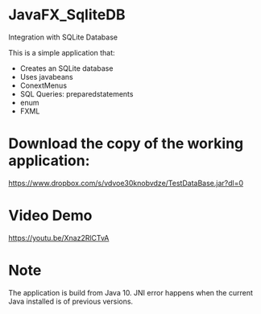# JavaFX_SqliteDB
Integration with SQLite Database

This is a simple application that:
- Creates an SQLite database
- Uses javabeans
- ConextMenus
- SQL Queries: preparedstatements
- enum
- FXML

# Download the copy of the working application:
https://www.dropbox.com/s/vdvoe30knobvdze/TestDataBase.jar?dl=0

# Video Demo
https://youtu.be/Xnaz2RlCTvA

# Note
The application is build from Java 10. JNI error happens when the current Java installed is of previous versions.
